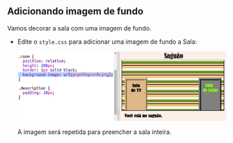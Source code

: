 ## Adicionando imagem de fundo

Vamos decorar a sala com uma imagem de fundo.

+ Edite o `style.css` para adicionar uma imagem de fundo a Sala:
    
    ![screenshot](images/rooms-hall-decorated.png)
    
    A imagem será repetida para preencher a sala inteira.